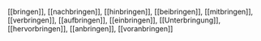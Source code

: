 [[bringen]], [[nachbringen]], [[hinbringen]], [[beibringen]], [[mitbringen]], [[verbringen]], [[aufbringen]], [[einbringen]], [[Unterbringung]], [[hervorbringen]], [[anbringen]], [[voranbringen]]